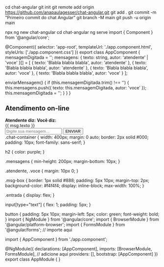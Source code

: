 cd chat-angular
git init
git remote add origin https://github.com/anapaulagesser/chat-angular.git
git add .
git commit -m "Primeiro commit do chat Angular"
git branch -M main
git push -u origin main

npx ng new chat-angular
cd chat-angular
ng serve
import { Component } from '@angular/core';

@Component({
  selector: 'app-root',
  templateUrl: './app.component.html',
  styleUrls: ['./app.component.css']
})
export class AppComponent {
  mensagemDigitada = '';
  mensagens: { texto: string, autor: 'atendente' | 'voce' }[] = [
    { texto: 'Blabla blabla blabla', autor: 'atendente' },
    { texto: 'Blabla blabla blabla', autor: 'atendente' },
    { texto: 'Blabla blabla blabla', autor: 'voce' },
    { texto: 'Blabla blabla blabla', autor: 'voce' }
  ];

  enviarMensagem() {
    if (this.mensagemDigitada.trim() !== '') {
      this.mensagens.push({ texto: this.mensagemDigitada, autor: 'voce' });
      this.mensagemDigitada = '';
    }
  }
}
<div class="chat-container">
  <h2>Atendimento on-line</h2>
  <div class="mensagens">
    <div *ngFor="let msg of mensagens" [ngClass]="msg.autor">
      <strong *ngIf="msg.autor === 'atendente'">Atendente diz:</strong>
      <strong *ngIf="msg.autor === 'voce'">Você diz:</strong>
      <div class="msg-box">{{ msg.texto }}</div>
    </div>
  </div>

  <div class="entrada">
    <input type="text" [(ngModel)]="mensagemDigitada" placeholder="Digite sua mensagem..." />
    <button (click)="enviarMensagem()">ENVIAR</button>
  </div>
</div>
.chat-container {
  width: 400px;
  margin: 0 auto;
  border: 2px solid #000;
  padding: 10px;
  font-family: sans-serif;
}

h2 {
  color: purple;
}

.mensagens {
  min-height: 200px;
  margin-bottom: 10px;
}

.atendente, .voce {
  margin: 10px 0;
}

.msg-box {
  border: 1px solid #888;
  padding: 5px 10px;
  margin-top: 2px;
  background-color: #f4f4f4;
  display: inline-block;
  max-width: 100%;
}

.entrada {
  display: flex;
}

input[type="text"] {
  flex: 1;
  padding: 5px;
}

button {
  padding: 5px 10px;
  margin-left: 5px;
  color: green;
  font-weight: bold;
}
import { NgModule } from '@angular/core';
import { BrowserModule } from '@angular/platform-browser';
import { FormsModule } from '@angular/forms'; // importe aqui

import { AppComponent } from './app.component';

@NgModule({
  declarations: [AppComponent],
  imports: [BrowserModule, FormsModule], // adicione aqui
  providers: [],
  bootstrap: [AppComponent]
})
export class AppModule { }
